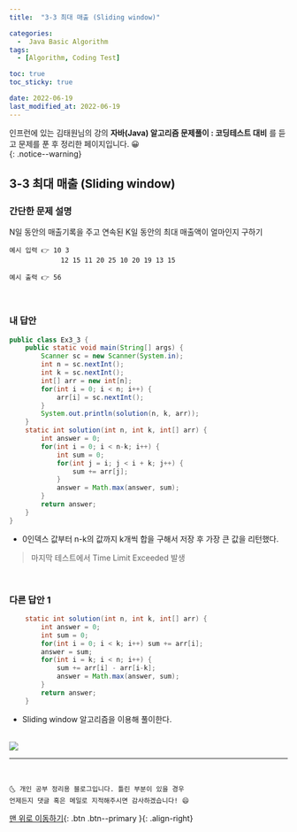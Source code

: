 ```yaml
---
title:  "3-3 최대 매출 (Sliding window)" 

categories:
  -  Java Basic Algorithm
tags:
  - [Algorithm, Coding Test]

toc: true
toc_sticky: true

date: 2022-06-19
last_modified_at: 2022-06-19
---
```


인프런에 있는 김태원님의 강의 **자바(Java) 알고리즘 문제풀이 : 코딩테스트 대비** 를 듣고 문제를 푼 후 정리한 페이지입니다. 😀  
{: .notice--warning}

## 3-3 최대 매출 (Sliding window)

### 간단한 문제 설명


 N일 동안의 매출기록을 주고 연속된 K일 동안의 최대 매출액이 얼마인지 구하기
```
예시 입력 👉 10 3
		     12 15 11 20 25 10 20 19 13 15

예시 출력 👉 56
```

<br>

### 내 답안


```java
public class Ex3_3 {
	public static void main(String[] args) {
		Scanner sc = new Scanner(System.in);
		int n = sc.nextInt();
		int k = sc.nextInt();
		int[] arr = new int[n];
		for(int i = 0; i < n; i++) {
			arr[i] = sc.nextInt();
		}
		System.out.println(solution(n, k, arr));
	}
	static int solution(int n, int k, int[] arr) {
		int answer = 0;	
		for(int i = 0; i < n-k; i++) {
			int sum = 0;
			for(int j = i; j < i + k; j++) { 
				sum += arr[j];
			}
			answer = Math.max(answer, sum);
		}
		return answer;
	}
}

```
  - 0인덱스 값부터 n-k의 값까지 k개씩 합을 구해서 저장 후 가장 큰 값을 리턴했다.
  > 마지막 테스트에서 Time Limit Exceeded 발생 

<br>

### 다른 답안 1

```java
	static int solution(int n, int k, int[] arr) {
		int answer = 0;	
		int sum = 0;
		for(int i = 0; i < k; i++) sum += arr[i];
		answer = sum;
		for(int i = k; i < n; i++) {
			sum += arr[i] - arr[i-k];
			answer = Math.max(answer, sum);
		}
		return answer;
	}

```
- Sliding window 알고리즘을 이용해 풀이한다.<br><br>
<img src="https://user-images.githubusercontent.com/83283010/174473249-e5d7077c-f6b2-4cc7-99aa-5eb9a354973c.png">


***
<br>

    🌜 개인 공부 정리용 블로그입니다. 틀린 부분이 있을 경우 
    언제든지 댓글 혹은 메일로 지적해주시면 감사하겠습니다! 😄

[맨 위로 이동하기](#){: .btn .btn--primary }{: .align-right}